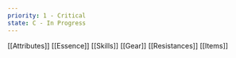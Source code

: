 ```yaml
---
priority: 1 - Critical
state: C - In Progress
---
```


[[Attributes]]
[[Essence]]
[[Skills]]
[[Gear]]
[[Resistances]]
[[Items]]


